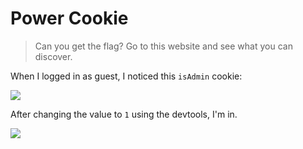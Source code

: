 # Power Cookie

> Can you get the flag?  Go to this website and see what you can discover.

When I logged in as guest, I noticed this `isAdmin` cookie:

![](https://i.imgur.com/K7hw2ND.png)

After changing the value to `1` using the devtools, I'm in.

![](https://i.imgur.com/3dD2RpM.png)
